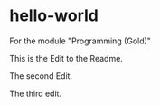 # hello-world
For the module "Programming (Gold)"

This is the Edit to the Readme.

The second Edit.

The third edit.
